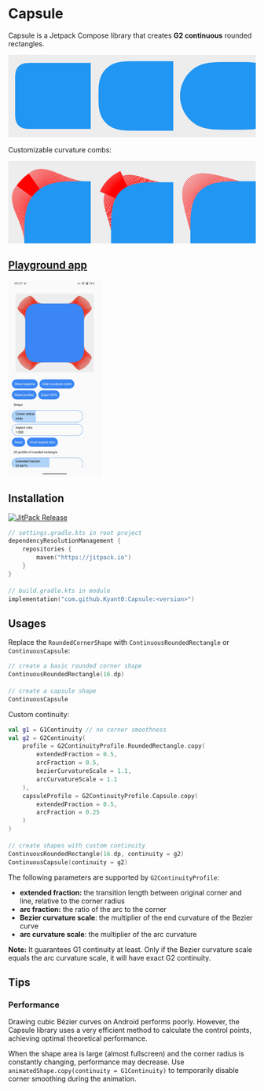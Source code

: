 # Capsule

Capsule is a Jetpack Compose library that creates **G2 continuous** rounded rectangles.

![Different types of rounded rectangles](docs/rounded_rectangles.png)

Customizable curvature combs:

![Different curvature combs](docs/curvature_combs.png)

## [Playground app](./app/release/app-release.apk)

<img alt="Screenshot of the playground app" height="400" src="docs/playground_app.jpg"/>

## Installation

[![JitPack Release](https://jitpack.io/v/Kyant0/Capsule.svg)](https://jitpack.io/#Kyant0/Capsule)

```kotlin
// settings.gradle.kts in root project
dependencyResolutionManagement {
    repositories {
        maven("https://jitpack.io")
    }
}

// build.gradle.kts in module
implementation("com.github.Kyant0:Capsule:<version>")
```

## Usages

Replace the `RoundedCornerShape` with `ContinuousRoundedRectangle` or `ContinuousCapsule`:

```kotlin
// create a basic rounded corner shape
ContinuousRoundedRectangle(16.dp)

// create a capsule shape
ContinuousCapsule
```

Custom continuity:

```kotlin
val g1 = G1Continuity // no corner smoothness
val g2 = G2Continuity(
    profile = G2ContinuityProfile.RoundedRectangle.copy(
        extendedFraction = 0.5,
        arcFraction = 0.5,
        bezierCurvatureScale = 1.1,
        arcCurvatureScale = 1.1
    ),
    capsuleProfile = G2ContinuityProfile.Capsule.copy(
        extendedFraction = 0.5,
        arcFraction = 0.25
    )
)

// create shapes with custom continuity
ContinuousRoundedRectangle(16.dp, continuity = g2)
ContinuousCapsule(continuity = g2)
```

The following parameters are supported by `G2ContinuityProfile`:

- **extended fraction:** the transition length between original corner and line, relative to the corner radius
- **arc fraction:** the ratio of the arc to the corner
- **Bezier curvature scale**: the multiplier of the end curvature of the Bezier curve
- **arc curvature scale**: the multiplier of the arc curvature

**Note:** It guarantees G1 continuity at least. Only if the Bezier curvature scale equals the arc curvature scale,
it will have exact G2 continuity.

## Tips

### Performance

Drawing cubic Bézier curves on Android performs poorly. However, the Capsule library uses a very efficient method to
calculate the control points, achieving optimal theoretical performance.

When the shape area is large (almost fullscreen) and the corner radius is constantly changing, performance may decrease.
Use `animatedShape.copy(continuity = G1Continuity)` to temporarily disable corner smoothing during the
animation.

